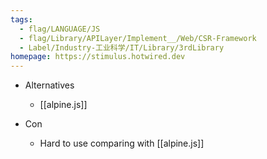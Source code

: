 ```yaml
---
tags:
  - flag/LANGUAGE/JS
  - flag/Library/APILayer/Implement__/Web/CSR-Framework
  - Label/Industry-工业科学/IT/Library/3rdLibrary
homepage: https://stimulus.hotwired.dev
---
```


- Alternatives
    - [[alpine.js]]

- Con
    - Hard to use comparing with [[alpine.js]]
